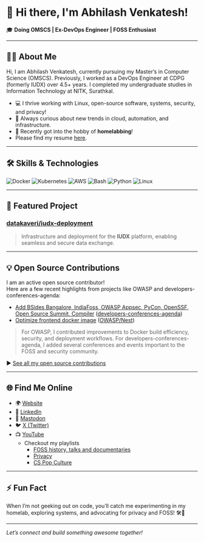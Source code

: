 # 👋 Hi there, I'm Abhilash Venkatesh!

🎓 **Doing OMSCS | Ex-DevOps Engineer | FOSS Enthusiast**

---

## 👨‍💻 About Me

Hi, I am Abhilash Venkatesh, currently pursuing my Master’s in Computer Science (OMSCS). Previously, I worked as a DevOps Engineer at CDPG (formerly IUDX) over 4.5+ years. I completed my undergraduate studies in Information Technology at NITK, Surathkal.

- 💻 I thrive working with Linux, open-source software, systems, security, and privacy!
- 🚀 Always curious about new trends in cloud, automation, and infrastructure.
- 🏡 Recently got into the hobby of **homelabbing**!
- Please find my resume [here](https://raw.githubusercontent.com/abhi4578/Resume/refs/heads/main/Resume.pdf).
---

## 🛠️ Skills & Technologies

![Docker](https://img.shields.io/badge/-Docker-blue?style=flat-square&logo=docker)
![Kubernetes](https://img.shields.io/badge/-Kubernetes-326ce5?style=flat-square&logo=kubernetes)
![AWS](https://img.shields.io/badge/-AWS-232f3e?style=flat-square&logo=amazon-aws)
![Bash](https://img.shields.io/badge/-Bash-4eaa25?style=flat-square&logo=gnu-bash)
![Python](https://img.shields.io/badge/-Python-3776ab?style=flat-square&logo=python)
![Linux](https://img.shields.io/badge/-Linux-fcc624?style=flat-square&logo=linux)

---

## 🌟 Featured Project

### [datakaveri/iudx-deployment](https://github.com/datakaveri/iudx-deployment)
> Infrastructure and deployment for the **IUDX** platform, enabling seamless and secure data exchange.

---
## 💡 Open Source Contributions

I am an active open source contributor!  
Here are a few recent highlights from projects like OWASP and developers-conferences-agenda:

- [Add BSides Bangalore, IndiaFoss, OWASP Appsec, PyCon, OpenSSF, Open Source Summit, Compiler](https://github.com/scraly/developers-conferences-agenda/pull/1487) ([developers-conferences-agenda](https://github.com/scraly/developers-conferences-agenda))
- [Optimize frontend docker image](https://github.com/OWASP/Nest/pull/1323) ([OWASP/Nest](https://github.com/OWASP/Nest))

> For OWASP, I contributed improvements to Docker build efficiency, security, and deployment workflows.
> For developers-conferences-agenda, I added several conferences and events important to the FOSS and security community.

▶️ [See all my open source contributions](https://github.com/pulls?q=is%3Apr+is%3Amerged+author%3Aabhi4578)

---
## 🌐 Find Me Online

- 🌍 [Website](https://abhi4578.github.io/)
- 💼 [LinkedIn](https://www.linkedin.com/in/abhi5782-/)
- 🐘 [Mastodon](https://noc.social/@urnbhai)
- 🐦 [X (Twitter)](https://x.com/Abhi00434)
- 📺 [YouTube](https://www.youtube.com/channel/UC5F1TekwAr1xuaj--S2k64Q)
  - Checkout my playlists
    - [FOSS history, talks and documentaries](https://tinyurl.com/free-and-open-source )
    - [Privacy](https://tinyurl.com/privacy155)
    - [CS Pop Culture](https://tinyurl.com/cs-pop-culture)

---

## ⚡ Fun Fact

When I’m not geeking out on code, you’ll catch me experimenting in my homelab, exploring systems, and advocating for privacy and FOSS! 🛠️🐧

---

*Let’s connect and build something awesome together!*
